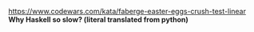 <https://www.codewars.com/kata/faberge-easter-eggs-crush-test-linear>
<b><b>
Why Haskell so slow? (literal translated from python)